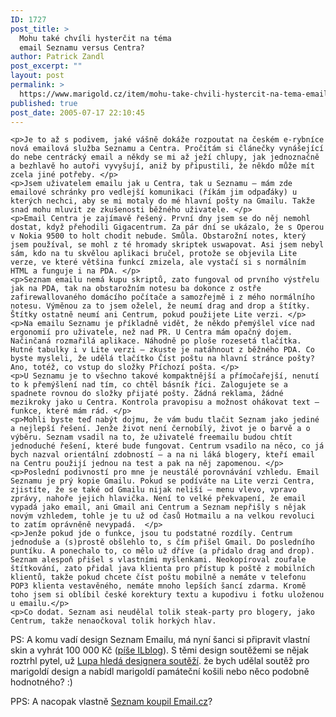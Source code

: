 ```yaml
---
ID: 1727
post_title: >
  Mohu také chvíli hysterčit na téma
  email Seznamu versus Centra?
author: Patrick Zandl
post_excerpt: ""
layout: post
permalink: >
  https://www.marigold.cz/item/mohu-take-chvili-hystercit-na-tema-email-seznamu-versus-centra
published: true
post_date: 2005-07-17 22:10:45
---
```

	<p>Je to až s podivem, jaké vášně dokáže rozpoutat na českém e-rybníce nová emailová služba Seznamu a Centra. Pročítám si článečky vynášející do nebe centrácký email a někdy se mi až ježí chlupy, jak jednoznačně a bezhlavě ho autoři vyvyšují, aniž by připustili, že někdo může mít zcela jiné potřeby. </p>
	<p>Jsem uživatelem emailu jak u Centra, tak u Seznamu – mám zde emailové schránky pro vedlejší komunikaci (říkám jim odpaďáky) u kterých nechci, aby se mi motaly do mé hlavní pošty na Gmailu. Takže snad mohu mluvit ze zkušenosti běžného uživatele. </p>
	<p>Email Centra je zajímavě řešený. První dny jsem se do něj nemohl dostat, když přehodili Gigacentrum. Za pár dní se ukázalo, že s Operou v Nokia 9500 to holt chodit nebude. Smůla. Obstarožní notes, který jsem používal, se mohl z té hromady skriptek uswapovat. Asi jsem nebyl sám, kdo na tu skvělou aplikaci bručel, protože se objevila Lite verze, ve které většina funkcí zmizela, ale vystačí si s normálním HTML a funguje i na PDA. </p>
	<p>Seznam emailu nemá kupu skriptů, zato fungoval od prvního výstřelu jak na PDA, tak na obstarožním notesu ba dokonce z ostře zafirewallovaného domácího počítače a samozřejmě i z mého normálního notesu. Výměnou za to jsem oželel, že neumí drag and drop a štítky. Štítky ostatně neumí ani Centrum, pokud použijete Lite verzi. </p>
	<p>Na emailu Seznamu je příkladně vidět, že někdo přemýšlel více nad ergonomií pro uživatele, než nad PR. U Centra mám opačný dojem. Načinčaná rozmařilá aplikace. Náhodně po ploše rozesetá tlačítka. Hutné tabulky i v Lite verzi – zkuste je natáhnout z běžného PDA. Co byste mysleli, že udělá tlačítko Číst poštu na hlavní stránce pošty? Ano, totéž, co vstup do složky Příchozí pošta. </p>
	<p>U Seznamu je to všechno takové kompaktnější a přímočařejší, nenutí to k přemýšlení nad tím, co chtěl básník říci. Zalogujete se a spadnete rovnou do složky přijaté pošty. Žádná reklama, žádné mezikroky jako u Centra. Kontrola pravopisu a možnost ohákovat text – funkce, které mám rád. </p>
	<p>Mohli byste teď nabýt dojmu, že vám budu tlačit Seznam jako jediné a nejlepší řešení. Jenže život není černobílý, život je o barvě a o výběru. Seznam vsadil na to, že uživatelé freemailu budou chtít jednoduché řešení, které bude fungovat. Centrum vsadilo na něco, co já bych nazval orientální zdobností – a na ni láká blogery, kteří email na Centru použijí jednou na test a pak na něj zapomenou. </p>
	<p>Poslední podivností pro mne je neustálé porovnávání vzhledu. Email Seznamu je prý kopie Gmailu. Pokud se podíváte na Lite verzi Centra, zjistíte, že se také od Gmailu nijak neliší – menu vlevo, vpravo zprávy, nahoře jejich hlavička. Není to velké překvapení, že email vypadá jako email, ani Gmail ani Centrum a Seznam nepřišly s nějak novým vzhledem, tohle je tu už od časů Hotmailu a na velkou revoluci to zatím oprávněně nevypadá.  </p>
	<p>Jenže pokud jde o funkce, jsou tu podstatné rozdíly. Centrum jednoduše a (s)prostě obšlehlo to, s čím přišel Gmail. Do posledního puntíku. A ponechalo to, co mělo už dříve (a přidalo drag and drop). Seznam alespoň přišel s vlastními myšlenkami. Neokopíroval zoufale štítkování, zato přidal java klienta pro přístup k poště z mobilních klientů, takže pokud chcete číst poštu mobilně a nemáte v telefonu POP3 klienta vestavěného, nemáte mnoho lepších šancí zdarma. Kromě toho jsem si oblíbil české korektury textu a kupodivu i fotku uloženou u emailu.</p>
	<p>Co dodat. Seznam asi neudělal tolik steak-party pro blogery, jako Centrum, takže nenaočkoval tolik horkých hlav.
</p>
	<p>PS: A komu vadí design Seznam Emailu, má nyní šanci si připravit vlastní skin a vyhrát 100 000 Kč (<a href="http://blog.lide.cz/ilblog/2005/07/18/138">píše ILblog</a>). S těmi design soutěžemi se nějak roztrhl pytel, už <a href="http://www.lupa.cz/design.php3">Lupa hledá designera soutěží</a>. že bych udělal soutěž pro marigoldí design a nabídl marigoldí památeční košili nebo něco podobně hodnotného? :)
</p>
	<p>PPS: A nacopak vlastně <a href="http://www.abclinuxu.cz/zpravicky/Email.cz-prodan-Seznamu">Seznam koupil Email.cz</a>?
</p>